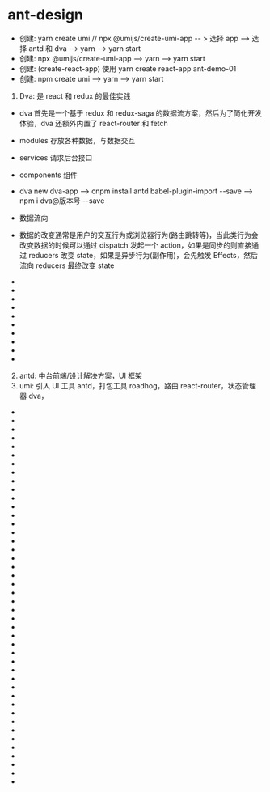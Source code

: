 <!--
 * @Author: your name
 * @Date: 2021-11-22 16:51:20
 * @LastEditTime: 2021-11-24 15:58:55
 * @LastEditors: Please set LastEditors
 * @Description: 打开koroFileHeader查看配置 进行设置: https://github.com/OBKoro1/koro1FileHeader/wiki/%E9%85%8D%E7%BD%AE
 * @FilePath: \Front-end development learning\document\notes\study notes\react\ant-design\ant.md
-->

# ant-design

- 创建: yarn create umi // npx @umijs/create-umi-app -- > 选择 app --> 选择 antd 和 dva --> yarn --> yarn start
- 创建: npx @umijs/create-umi-app --> yarn --> yarn start
- 创建: (create-react-app) 使用 yarn create react-app ant-demo-01
- 创建: npm create umi --> yarn --> yarn start

1. Dva: 是 react 和 redux 的最佳实践

- dva 首先是一个基于 redux 和 redux-saga 的数据流方案，然后为了简化开发体验，dva 还额外内置了 react-router 和 fetch
- modules 存放各种数据，与数据交互
- services 请求后台接口
- components 组件
- dva new dva-app --> cnpm install antd babel-plugin-import --save --> npm i dva@版本号 --save

- 数据流向
- 数据的改变通常是用户的交互行为或浏览器行为(路由跳转等)，当此类行为会改变数据的时候可以通过 dispatch 发起一个 action，如果是同步的则直接通过 reducers 改变 state，如果是异步行为(副作用)，会先触发 Effects，然后流向 reducers 最终改变 state

-
-
-
-
-
-
-
-
-
-

2. antd: 中台前端/设计解决方案，UI 框架
3. umi: 引入 UI 工具 antd，打包工具 roadhog，路由 react-router，状态管理器 dva，

-
-
-
-
-
-
-
-
-
-
-
-
-
-
-
-
-
-
-
-
-
-
-
-
-
-
-
-
-
-
-
-
-
-
-
-
-
-
-
-
-
-
-
-
